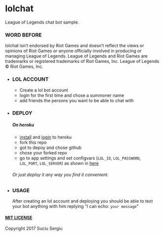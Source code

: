 # lolchat
League of Legends chat bot sample.

### WORD BEFORE
lolchat isn’t endorsed by Riot Games and doesn’t reflect the views or opinions of Riot Games or anyone officially involved in producing or managing League of Legends. League of Legends and Riot Games are trademarks or registered trademarks of Riot Games, Inc. League of Legends © Riot Games, Inc.
* ### LOL ACCOUNT
  * Create a lol bot account
  * login for the first time and chose a summoner name
  * add friends the persons you want to be able to chat with

* ### DEPLOY
    ##### On heroku
    * [install](https://devcenter.heroku.com/articles/heroku-cli) and [login](https://dashboard.heroku.com/apps) to heroku
    * fork this repo
    * got to depoy and chose github
    * chose your forked repo
    * go to app settings and set configvars (`LOL_ID`, `LOL_PASSWORD`, `LOL_PORT`, `LOL_SERVER`) as shown in [here](http://forums.euw.leagueoflegends.com/board/showthread.php?t=613311)
    ###### Or just deploy it any way you find it convenient.
* ### USAGE
    After creating an lol account and deploying you should be able to text your bot
    anything with him replying "I can echo: `your message`"




#### [MIT LICENSE](https://opensource.org/licenses/MIT) 
Copyright 2017 Suciu Sergiu

